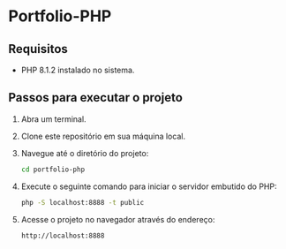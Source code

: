 

# Portfolio-PHP

## Requisitos
- PHP 8.1.2 instalado no sistema.

## Passos para executar o projeto
1. Abra um terminal.

2. Clone este repositório em sua máquina local.
  
3. Navegue até o diretório do projeto:
   ```sh
   cd portfolio-php
   ```
4. Execute o seguinte comando para iniciar o servidor embutido do PHP:
   ```sh
   php -S localhost:8888 -t public
   ```
5. Acesse o projeto no navegador através do endereço:
   ```
   http://localhost:8888
   ```
